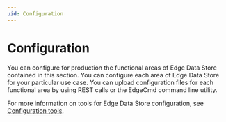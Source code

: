 ```yaml
---
uid: Configuration
---
```


# Configuration

You can configure for production the functional areas of Edge Data Store contained in this section. You can configure each area of Edge Data Store for your particular use case. You can upload configuration files for each functional area by using REST calls or the EdgeCmd command line utility. 

For more information on tools for Edge Data Store configuration, see [Configuration tools](xref:managementTools).
